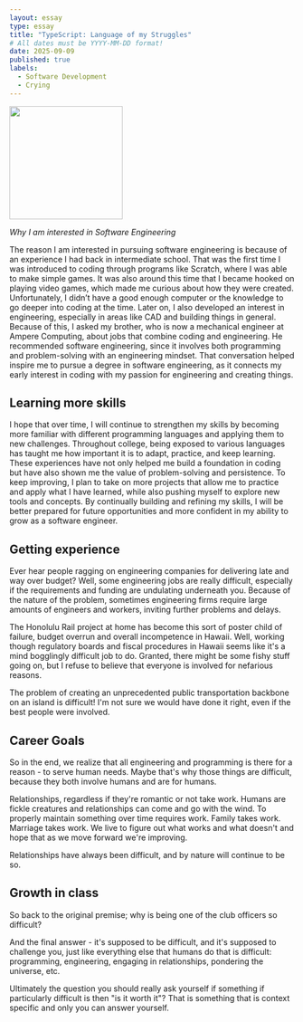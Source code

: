 ```yaml
---
layout: essay
type: essay
title: "TypeScript: Language of my Struggles"
# All dates must be YYYY-MM-DD format!
date: 2025-09-09
published: true
labels:
  - Software Development
  - Crying 
---
```


<img width="200px" class="rounded float-start pe-4" src="../img/typescriptIMG.jpg">

*Why I am interested in Software Engineering*

The reason I am interested in pursuing software engineering is because of an experience I had back in intermediate school. That was the first time I was introduced to coding through programs like Scratch, where I was able to make simple games. It was also around this time that I became hooked on playing video games, which made me curious about how they were created. Unfortunately, I didn’t have a good enough computer or the knowledge to go deeper into coding at the time. Later on, I also developed an interest in engineering, especially in areas like CAD and building things in general. Because of this, I asked my brother, who is now a mechanical engineer at Ampere Computing, about jobs that combine coding and engineering. He recommended software engineering, since it involves both programming and problem-solving with an engineering mindset. That conversation helped inspire me to pursue a degree in software engineering, as it connects my early interest in coding with my passion for engineering and creating things.

## Learning more skills

I hope that over time, I will continue to strengthen my skills by becoming more familiar with different programming languages and applying them to new challenges. Throughout college, being exposed to various languages has taught me how important it is to adapt, practice, and keep learning. These experiences have not only helped me build a foundation in coding but have also shown me the value of problem-solving and persistence. To keep improving, I plan to take on more projects that allow me to practice and apply what I have learned, while also pushing myself to explore new tools and concepts. By continually building and refining my skills, I will be better prepared for future opportunities and more confident in my ability to grow as a software engineer.

## Getting experience

Ever hear people ragging on engineering companies for delivering late and way over budget? Well, some engineering jobs are really difficult, especially if the requirements and funding are undulating underneath you. Because of the nature of the problem, sometimes engineering firms require large amounts of engineers and workers, inviting further problems and delays.

The Honolulu Rail project at home has become this sort of poster child of failure, budget overrun and overall incompetence in Hawaii. Well, working though regulatory boards and fiscal procedures in Hawaii seems like it's a mind bogglingly difficult job to do. Granted, there might be some fishy stuff going on, but I refuse to believe that everyone is involved for nefarious reasons.

The problem of creating an unprecedented public transportation backbone on an island is difficult! I'm not sure we would have done it right, even if the best people were involved.

## Career Goals

So in the end, we realize that all engineering and programming is there for a reason - to serve human needs. Maybe that's why those things are difficult, because they both involve humans and are for humans.

Relationships, regardless if they're romantic or not take work. Humans are fickle creatures and relationships can come and go with the wind. To properly maintain something over time requires work. Family takes work. Marriage takes work. We live to figure out what works and what doesn't and hope that as we move forward we're improving.

Relationships have always been difficult, and by nature will continue to be so.

## Growth in class

So back to the original premise; why is being one of the club officers so difficult?

And the final answer - it's supposed to be difficult, and it's supposed to challenge you, just like everything else that humans do that is difficult: programming, engineering, engaging in relationships, pondering the universe, etc.

Ultimately the question you should really ask yourself if something if particularly difficult is then "is it worth it"? That is something that is context specific and only you can answer yourself.
